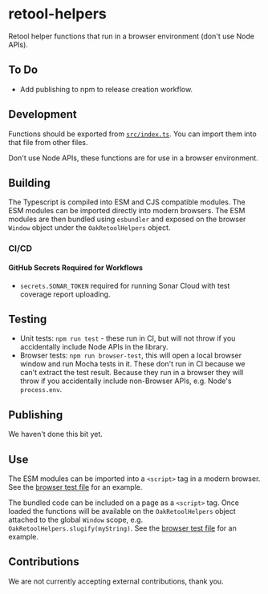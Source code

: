 # retool-helpers

Retool helper functions that run in a browser environment (don't use Node APIs).

## To Do

- Add publishing to npm to release creation workflow.

## Development

Functions should be exported from [`src/index.ts`](src/index.ts). You can import them into that file from other files.

Don't use Node APIs, these functions are for use in a browser environment.

## Building

The Typescript is compiled into ESM and CJS compatible modules. The ESM modules can be imported directly into modern browsers. The ESM modules are then bundled using `esbundler` and exposed on the browser `Window` object under the `OakRetoolHelpers` object.

### CI/CD

#### GitHub Secrets Required for Workflows

- `secrets.SONAR_TOKEN` required for running Sonar Cloud with test coverage report uploading.

## Testing

- Unit tests: `npm run test` - these run in CI, but will not throw if you accidentally include Node APIs in the library.
- Browser tests: `npm run browser-test`, this will open a local browser window and run Mocha tests in it. These don't run in CI because we can't extract the test result. Because they run in a browser they will throw if you accidentally include non-Browser APIs, e.g. Node's `process.env`.

## Publishing

We haven't done this bit yet.

## Use

The ESM modules can be imported into a `<script>` tag in a modern browser. See the [browser test file](browser_test/index.html) for an example.

The bundled code can be included on a page as a `<script>` tag. Once loaded the functions will be available on the `OakRetoolHelpers` object attached to the global `Window` scope, e.g. `OakRetoolHelpers.slugify(myString)`. See the [browser test file](browser_test/index.html) for an example.

## Contributions

We are not currently accepting external contributions, thank you.
